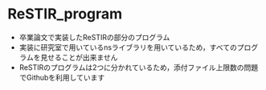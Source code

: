 # ReSTIR_program
- 卒業論文で実装したReSTIRの部分のプログラム
- 実装に研究室で用いているnsライブラリを用いているため，すべてのプログラムを見せることが出来ません
- ReSTIRのプログラムは2つに分かれているため，添付ファイル上限数の問題でGithubを利用しています

